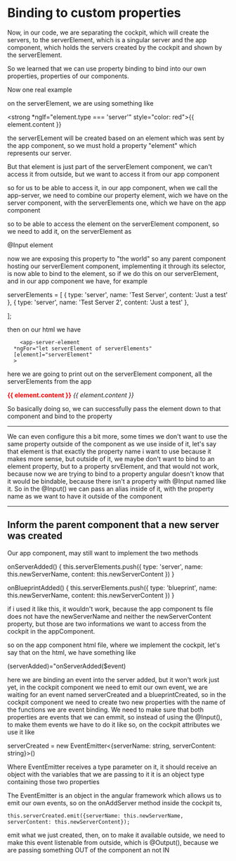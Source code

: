 # Binding to custom properties

Now, in our code, we are separating the cockpit, which will create the servers, to the serverElement, which is a singular
 server and the app component, which holds the servers created by the cockpit and shown by the serverElement.

 So we learned that we can use property binding to bind into our own properties, properties of our components.

Now one real example

on the serverElement, we are using something like

<strong *ngIf="element.type === 'server'" style="color: red">{{ element.content }}</strong>

the serverELement will be created based on an element which was sent by the app component, so we must hold a property
"element" which represents our server.

But that element is just part of the serverElement component, we can't access it from outside, but we want to access
it from our app component

so for us to be able to access it, in our app component, when we call the app-server, we need to combine our property
element, wich we have on the server component, with the serverElements one, which we have on the app component

so to be able to access the element on the serverElement component, so we need to add it, on the serverElement as

@Input element

now we are exposing this property to "the world" so any parent component hosting our serverElement component, implementing
it through its selector, is now able to bind to the element, so if we do this on our serverElement, and in our app component
we have, for example

  serverElements = [
    {
      type: 'server',
      name: 'Test Server',
      content: 'Just a test'
    },
    {
      type: 'server',
      name: 'Test Server 2',
      content: 'Just a test'
    },

  ];

  then on our html we have

        <app-server-element
      *ngFor="let serverElement of serverElements"
      [element]="serverElement"
      >

  here we are going to print out on the serverElement component, all the serverElements from the app

  <p>
      <strong *ngIf="element.type === 'server'" style="color: red">{{ element.content }}</strong>
      <em *ngIf="element.type === 'blueprint'">{{ element.content }}</em>
    </p>

So basically doing so, we can successfully pass the element down to that component and bind to the property


____________________________________________________________________________________________________________

We can even configure this a bit more, some times we don't want to use the same property outside of the component as we
use inside of it, let's say that element is that exactly the property name i want to use because it makes more sense, 
but outside of it, we maybe don't want to bind to an element property, but to a property srvElement, and that would not
work, because now we are trying to bind to a property angular doesn't know that it would be bindable, because there isn't
a property with @Input named like it.
So in the @Input() we can pass an alias inside of it, with the property name as we want to have it outside of the component


________________________________________________________________________________________________________________

## Inform the parent component that a new server was created

Our app component, may still want to implement the two methods

  onServerAdded() {
    this.serverElements.push({
      type: 'server',
      name: this.newServerName,
      content: this.newServerContent
    })
  }

  onBlueprintAdded() {
    this.serverElements.push({
      type: 'blueprint',
      name: this.newServerName,
      content: this.newServerContent
    })
  }





if i used it like this, it wouldn't work, because the app component ts file does not have the newServerName and neither the newServerContent property, but those are two informations we want to access from the cockpit in the appComponent.

so on the app component html file, where we implement the cockpit, let's say that on the html, we have
something like

(serverAdded)="onServerAdded($event)

here we are binding an event into the server added, but it won't work just yet, in the cockpit component we need to emit
our own event, we are waiting for an event named serverCreated and a blueprintCreated, so in the cockpit component we need
to create two new properties with the name of the functions we are event binding.
We need to make sure that both properties are events that we can emmit, so instead of using the @Input(), to make them
events we have to do it like so, on the cockpit attributes we use it like

serverCreated = new EventEmitter<{serverName: string, serverContent: string}>()

Where EventEmitter receives a type parameter on it, it should receive an object with the variables that we are passing to it
it is an object type containing those two properties

The EventEmitter is an object in the angular framework which allows us to emit our own events, so on the onAddServer method
inside the cockpit ts, 

    this.serverCreated.emit({serverName: this.newServerName, serverContent: this.newServerContent});

emit what we just created, then, on to make it available outside, we need to make this event listenable from outside, which
is @Output(), because we are passing something OUT of the component an not IN





